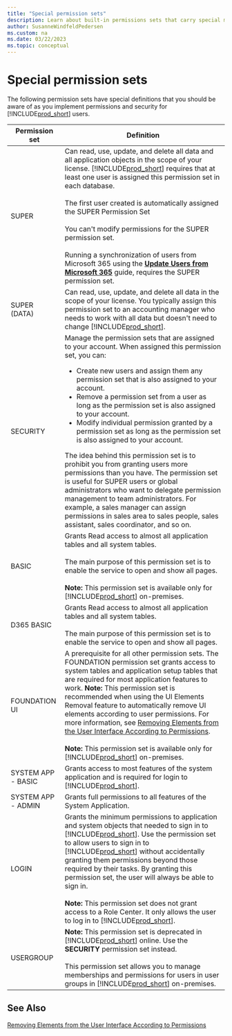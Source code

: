 ```yaml
---
title: "Special permission sets"
description: Learn about built-in permissions sets that carry special meaning in Business Central.
author: SusanneWindfeldPedersen
ms.custom: na
ms.date: 03/22/2023
ms.topic: conceptual
---
```


# Special permission sets

The following permission sets have special definitions that you should be aware of as you implement permissions and security for [!INCLUDE[prod_short](../includes/prod_short.md)] users.  

|Permission set|Definition|
|--------------|----------------|
|SUPER|Can read, use, update, and delete all data and all application objects in the scope of your license. [!INCLUDE[prod_short](../includes/prod_short.md)] requires that at least one user is assigned this permission set in each database.<br /><br /> The first user created is automatically assigned the SUPER Permission Set<br /><br /> You can't modify permissions for the SUPER permission set.<br><br> Running a synchronization of users from Microsoft 365 using the [**Update Users from Microsoft 365**](/dynamics365/business-central/ui-how-users-permissions#adduser) guide, requires the SUPER permission set.|
|SUPER \(DATA\)|Can read, use, update, and delete all data in the scope of your license. You typically assign this permission set to an accounting manager who needs to work with all data but doesn't need to change [!INCLUDE[prod_short](../includes/prod_short.md)].|
|SECURITY|Manage the permission sets that are assigned to your account. When assigned this permission set, you can: <ul><li> Create new users and assign them any permission set that is also assigned to your account.</li><li>Remove a permission set from a user as long as the permission set is also assigned to your account. </li><li>Modify individual permission granted by a permission set as long as the permission set is also assigned to your account.</li></ul>The idea behind this permission set is to prohibit you from granting users more permissions than you have. The permission set is useful for SUPER users or global administrators who want to delegate permission management to team administrators. For example, a sales manager can assign permissions in sales area to sales people, sales assistant, sales coordinator, and so on.|
|BASIC|Grants Read access to almost all application tables and all system tables.<br /><br /> The main purpose of this permission set is to enable the service to open and show all pages.<!-- <br /><br /> When you create a new database, you must import the BASIC permission set from an XML file. --> <br /><br />**Note:** This permission set is available only for [!INCLUDE[prod_short](../includes/prod_short.md)] on-premises.|
|D365 BASIC|Grants Read access to almost all application tables and all system tables.<br /><br /> The main purpose of this permission set is to enable the service to open and show all pages.|
|FOUNDATION UI|A prerequisite for all other permission sets. The FOUNDATION permission set grants access to system tables and application setup tables that are required for most application features to work. **Note:** This permission set is recommended when using the UI Elements Removal feature to automatically remove UI elements according to user permissions. For more information, see [Removing Elements from the User Interface According to Permissions](hide-ui-elements.md). <br /><br />**Note:** This permission set is available only for [!INCLUDE[prod_short](../includes/prod_short.md)] on-premises.|
|SYSTEM APP - BASIC| Grants access to most features of the system application and is required for login to [!INCLUDE[prod_short](../includes/prod_short.md)].|
|SYSTEM APP - ADMIN| Grants full permissions to all features of the System Application.|
|LOGIN|Grants the minimum permissions to application and system objects that needed to sign in to [!INCLUDE[prod_short](../includes/prod_short.md)]. Use the permission set to allow users to sign in to [!INCLUDE[prod_short](../includes/prod_short.md)] without accidentally granting them permissions beyond those required by their tasks. By granting this permission set, the user will always be able to sign in. <br /><br />**Note:** This permission set does not grant access to a Role Center. It only allows the user to log in to [!INCLUDE[prod_short](../includes/prod_short.md)].|
|USERGROUP|**Note:** This permission set is deprecated in [!INCLUDE[prod_short](../includes/prod_short.md)] online. Use the **SECURITY** permission set instead.<br><br>This permission set allows you to manage memberships and permissions for users in user groups in [!INCLUDE[prod_short](../includes/prod_short.md)] on-premises.|

## See Also  

[Removing Elements from the User Interface According to Permissions](hide-ui-elements.md)  
<!--[Assign Permissions to Users and Groups](/business-central/ui-define-granular-permissions)
broken link removed in SEO audit cleanup-->
<!--
[Security Overview](Security-Overview.md)   
[Removing Elements from the User Interface According to Permissions](Removing-Elements-from-the-User-Interface-According-to-Permissions.md)   
[About Permissions](About-Permissions.md)   
[First User Is Automatically Assigned the SUPER Permission Set](First-User-Is-Automatically-Assigned-the-SUPER-Permission-Set.md)   
[How to: Remove UI Elements Using the AccessByPermission Property](How-to--Remove-UI-Elements-Using-the-AccessByPermission-Property.md)   
 [Profiles and Role Centers](Profiles-and-Role-Centers.md)   
 [How to: Specify When UI Elements Are Removed](How-to--Specify-When-UI-Elements-Are-Removed.md)   
 [Removing Elements from the User Interface According to Permissions](Removing-Elements-from-the-User-Interface-According-to-Permissions.md)   
 [How to: Try Out the UI Elements Removal Feature Based on Demonstration Permission Sets](How-to--Try-Out-the-UI-Elements-Removal-Feature-Based-on-Demonstration-Permission-Sets.md)  
[Administration Outside of the Clients](Administration-Outside-of-the-Clients.md) -->
